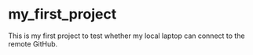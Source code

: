 # my_first_project
This is my first project to test whether my local laptop can connect to the remote GitHub.
